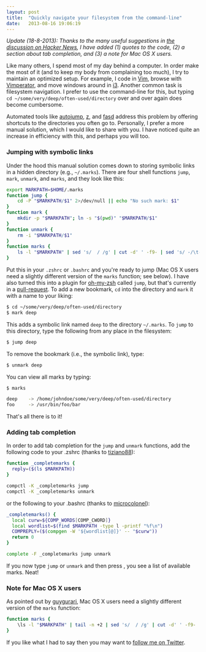 ```yaml
---
layout: post
title:  "Quickly navigate your filesystem from the command-line"
date:   2013-08-16 19:06:19
---
```


*Update (18-8-2013): Thanks to the many useful suggestions in [the discussion on Hacker News][hn], I have added (1) quotes to the code, (2) a section about tab completion, and (3) a note for Mac OS X users.*

Like many others, I spend most of my day behind a computer.
In order make the most of it (and to keep my body from complaining too much), I try to maintain an optimized setup.
For example, I code in [Vim][vim], browse with [Vimperator][vimperator], and move windows around in [i3][i3].
Another common task is filesystem navigation. 
I prefer to use the command-line for this, but typing `cd ~/some/very/deep/often-used/directory` over and over again does become cumbersome.

Automated tools like [autojump][autojump], [z][z], and [fasd][fasd] address this problem by offering shortcuts to the directories you often go to.
Personally, I prefer a more manual solution, which I would like to share with you.
I have noticed quite an increase in efficiency with this, and perhaps you will too.

###  Jumping with symbolic links

Under the hood this manual solution comes down to storing symbolic links in a hidden directory (e.g., `~/.marks`).
There are four shell functions `jump`, `mark`, `unmark`, and `marks`, and they look like this:

```bash
export MARKPATH=$HOME/.marks
function jump { 
	cd -P "$MARKPATH/$1" 2>/dev/null || echo "No such mark: $1"
}
function mark { 
	mkdir -p "$MARKPATH"; ln -s "$(pwd)" "$MARKPATH/$1"
}
function unmark { 
	rm -i "$MARKPATH/$1"
}
function marks {
	ls -l "$MARKPATH" | sed 's/  / /g' | cut -d' ' -f9- | sed 's/ -/\t-/g' && echo
}
```

Put this in your `.zshrc` or `.bashrc` and you're ready to jump (Mac OS X users need a slightly different version of the `marks` function; see below). I have also turned this into a plugin for [oh-my-zsh][ohmyzsh] called `jump`, but that's currently in a [pull-request][pullrequest]. To add a new bookmark, `cd` into the directory and `mark` it with a name to your liking:

```bash
$ cd ~/some/very/deep/often-used/directory
$ mark deep
```

This adds a symbolic link named `deep` to the directory `~/.marks`. To `jump` to this directory, type the following from any place in the filesystem:

```bash
$ jump deep
```

To remove the bookmark (i.e., the symbolic link), type:

```bash
$ unmark deep
```

You can view all marks by typing:

```bash
$ marks

deep	-> /home/johndoe/some/very/deep/often-used/directory
foo		-> /usr/bin/foo/bar
```

That's all there is to it! 

### Adding tab completion

In order to add tab completion for the `jump` and `unmark` functions, add the following code to your .zshrc (thanks to [tiziano88][hn1]):

```bash
function _completemarks {
  reply=($(ls $MARKPATH))
}

compctl -K _completemarks jump
compctl -K _completemarks unmark
```

or the following to your .bashrc (thanks to [microcolonel][hn2]):

```bash
_completemarks() {
  local curw=${COMP_WORDS[COMP_CWORD]}
  local wordlist=$(find $MARKPATH -type l -printf "%f\n")
  COMPREPLY=($(compgen -W '${wordlist[@]}' -- "$curw"))
  return 0
}

complete -F _completemarks jump unmark
```

If you now type `jump` or `unmark` and then press <TAB>, you see a list of available marks. Neat!

### Note for Mac OS X users

As pointed out by [guygurari][hn3], Mac OS X users need a slightly different version of the `marks` function:

```bash
function marks {
	\ls -l "$MARKPATH" | tail -n +2 | sed 's/  / /g' | cut -d' ' -f9- | awk -F ' -> ' '{printf "%-10s -> %s\n", $1, $2}'
}
```

If you like what I had to say then you may want to [follow me on Twitter][twitter].

[autojump]: https://github.com/joelthelion/autojump
[fasd]: https://github.com/clvv/fasd

[vim]: http://en.wikipedia.org/wiki/Vim_(text_editor)
[vimperator]: http://www.vimperator.org/vimperator
[i3]: http://i3wm.org
[zsh]: http://en.wikipedia.org/wiki/Z_shell
[zshrc]: https://github.com/jeroenjanssens/dotfiles/blob/master/home/.zshrc

[pullrequest]: https://github.com/robbyrussell/oh-my-zsh/pull/2045
[ohmyzsh]: https://github.com/robbyrussell/oh-my-zsh
[twitter]: https://twitter.com/jeroenhjanssens/
[hn]: https://news.ycombinator.com/item?id=6229001
[z]: https://github.com/rupa/z

[hn1]: https://news.ycombinator.com/item?id=6229468
[hn2]: https://news.ycombinator.com/item?id=6229768
[hn3]: https://news.ycombinator.com/item?id=6229428


